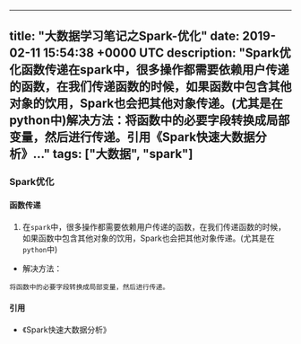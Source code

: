 
---
title: "大数据学习笔记之Spark-优化"
date: 2019-02-11 15:54:38 +0000 UTC
description: "Spark优化函数传递在spark中，很多操作都需要依赖用户传递的函数，在我们传递函数的时候，如果函数中包含其他对象的饮用，Spark也会把其他对象传递。(尤其是在python中)解决方法：将函数中的必要字段转换成局部变量，然后进行传递。引用《Spark快速大数据分析》..."
tags: ["大数据", "spark"]
---
### Spark优化
#### 函数传递
1. 在`spark`中，很多操作都需要依赖用户传递的函数，在我们传递函数的时候，如果函数中包含其他对象的饮用，Spark也会把其他对象传递。(尤其是在`python`中)

+ 解决方法：
```
将函数中的必要字段转换成局部变量，然后进行传递。
```

#### 引用
+ 《Spark快速大数据分析》


